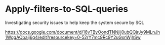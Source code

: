 # Apply-filters-to-SQL-queries
Investigating security issues to help keep the system secure by SQL

https://docs.google.com/document/d/16vTByOondTNNjij0ubQQjrJy9MLnJh1WggAObaij6g4/edit?resourcekey=0-52rY7mc9Rc9Y2uGxnWjhSw
